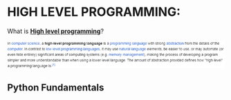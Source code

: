 # HIGH LEVEL PROGRAMMING:
What is **[High level programming](https://en.wikipedia.org/wiki/High-level_programming_language)**?

![Brief description](/assets/images/high_level.png)

## Python Fundamentals
